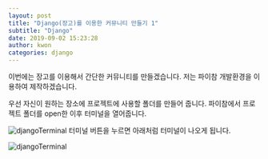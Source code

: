 ```yaml
---
layout: post
title: "Django(장고)를 이용한 커뮤니티 만들기 1"
subtitle: "Django"
date: 2019-09-02 15:23:28
author: kwon
categories: django
---
```


이번에는 장고를 이용해서 간단한 커뮤니티를 만들겠습니다.
저는 파이참 개발환경을 이용하여 제작하겠습니다.

우선 자신이 원하는 장소에 프로젝트에 사용할 폴더를 만들어 줍니다.
파이참에서 프로젝트 폴더를 open한 이후 터미널을 열어줍니다.

![djangoTerminal](https://kyu9341.github.io/assets/djangoTerminal.png)
터미널 버튼을 누르면 아래처럼 터미널이 나오게 됩니다.

![djangoTerminal](https://kyu9341.github.io/assets/django1.png)
